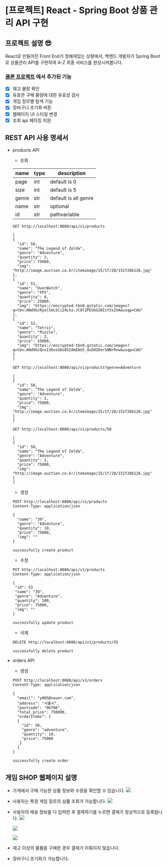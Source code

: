 # [프로젝트] React - Spring Boot 상품 관리 API 구현
## 프로젝트 설명 😎
React로 만들어진 Front End가 정해져있는 상황에서,
백엔드 개발자가 Spring Boot로 상품관리 API를 구현하여 A-Z 최종 서비스를 완성시켜봅니다.

### [클론 프로젝트](https://github.com/y005/react-springboot-rest-api) 에서 추가된 기능

- [x] 재고 물량 확인
- [x] 유효한 구매 물량에 대한 유효성 검사
- [x] 게임 장르별 탐색 기능
- [x] 장바구니 초기화 버튼
- [X] 웹페이지 UI 스타일 변경
- [X] 조회 api 페이징 지원

## REST API 사용 명세서
- products API 
  - 조회
  
  | name  | type | description          |
  |-----|----------------------|---|
  | page  | int | default is 0         |
  | size  | int | default is 5         |
  | genre | str | default is all genre |
  | name  | str | optional             |
  | id     | str | pathvariable |

  ```
  GET http://localhost:8080/api/v1/products
  ```
  ```
  [
  {
    "id": 50,
    "name": "The Legend of Zelda",
    "genre": "Adventure",
    "quantity": 2,
    "price": 75000,
    "img": "http://image.auction.co.kr/itemimage/15/1f/28/151f28b126.jpg"
  },
  {
    "id": 51,
    "name": "OverWatch",
    "genre": "FPS",
    "quantity": 8,
    "price": 25000,
    "img": "https://encrypted-tbn0.gstatic.com/images?q=tbn:ANd9GcRyal5mLSCi24Lhz-JC0lZPES6G2NIzt5sZVA&usqp=CAU"
  },
  {
    "id": 52,
    "name": "Tetris",
    "genre": "Puzzle",
    "quantity": 2,
    "price": 15000,
    "img": "https://encrypted-tbn0.gstatic.com/images?q=tbn:ANd9GcQvxI36xsG8s85ZdmEAU5_duSH2DerSNNrRnw&usqp=CAU"
  }
  ]
  ```
  
  ```
  GET http://localhost:8080/api/v1/products?genre=Adventure
  ```
  ```
  [
  {
    "id": 50,
    "name": "The Legend of Zelda",
    "genre": "Adventure",
    "quantity": 2,
    "price": 75000,
    "img": "http://image.auction.co.kr/itemimage/15/1f/28/151f28b126.jpg"
  }
  ]
  ```
  ```
  GET http://localhost:8080/api/v1/products/50
  ```
  ```
  [
  {
    "id": 50,
    "name": "The Legend of Zelda",
    "genre": "Adventure",
    "quantity": 2,
    "price": 75000,
    "img": "http://image.auction.co.kr/itemimage/15/1f/28/151f28b126.jpg"
  }
  ]
  ```
  - 생성
  ```
  POST http://localhost:8080/api/v1/products
  Content-Type: application/json
    
  {
    "name": "39",
    "genre": "Adventure",
    "quantity": 10,
    "price": 75000,
    "img": ""
  }
  ```
  ```
  successfully create product
  ```
  - 수정
  ```
  PUT http://localhost:8080/api/v1/products
  Content-Type: application/json

  {
   "id": 53
   "name": "39",
   "genre": "Adventure",
   "quantity": 100,
   "price": 75000,
   "img": ""
  }
  ```
  ```
  successfully update product
  ```
  
  - 삭제
  ```
  DELETE http://localhost:8080/api/v1/products/55
  ```
  ```
  successfully delete product
  ```

- orders API
  - 생성
  ```
  POST http://localhost:8080/api/v1/orders
  Content-Type: application/json
    
  {
    "email": "y005@naver.com",
    "address": "서울시",
    "postcode": "06708",
    "total_price": 750000,
    "orderItems": [
    {
      "id": 50,
      "genre": "adventure",
      "quantity": 10,
      "price": 75000
     }
    ]
  }
  ```
  ```
  successfully create order
  ```

## 게임 SHOP 웹페이지 설명 
- 가게에서 구매 가능한 상품 정보와 수량을 확인할 수 있습니다.
![](https://velog.velcdn.com/images/y005/post/4f17097d-bc17-4dfe-b807-756b80d2e800/image.png)
- 사용자는 특정 게임 장르의 상품 조회가 가능합니다.
![](https://velog.velcdn.com/images/y005/post/07710802-35c0-40d8-a28d-ed2180328dd9/image.png)
- 사용자의 배송 정보를 다 입력한 후 결제하기를 누르면 결제가 정상적으로 등록됩니다.
  ![](https://velog.velcdn.com/images/y005/post/201094fe-f2eb-4459-9325-ce37719f8fe8/image.png)
  
  ![](https://velog.velcdn.com/images/y005/post/8358fbc2-87c8-4624-802e-2bbe3d3859ec/image.png)
  
  ![](https://velog.velcdn.com/images/y005/post/95f1ae65-1f67-404c-aa07-c5dd57348170/image.png)
- 재고 이상의 물품을 구매한 경우 결제가 이뤄지지 않습니다.
- 장바구니 초기화가 가능합니다.
